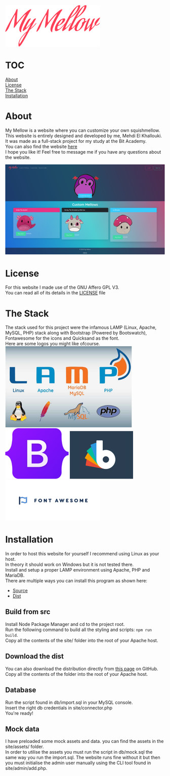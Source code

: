<img src="docs/readme-images/logo.svg" width="300px" alt="My Mellow logo">

# TOC
[About](#about)\
[License](#license)\
[The Stack](#the-stack)\
[Installation](#installation)

# About
My Mellow is a website where you can customize your own squishmellow.\
This website is entirely designed and developed by me, Mehdi El Khallouki.\
It was made as a full-stack project for my study at the Bit Academy.\
You can also find the website <a href="http://mymellow.mooo.com">here</a>\
I hope you like it! Feel free to message me if you have any questions about the website.

<img src="docs/readme-images/index.png" alt="My Mellow Index" width="800px">

# License
For this website I made use of the GNU Affero GPL V3.\
You can read all of its details in the <a href="LICENSE">LICENSE</a> file

# The Stack
The stack used for this project were the infamous LAMP (Linux, Apache, MySQL, PHP) stack along with Bootstrap (Powered by Bootswatch), Fontawesome for the icons and Quicksand as the font.\
Here are some logos you might like ofcourse.\
<img src="docs/readme-images/lamp.jpg" alt="Lamp Stack" width="400px">
<img src="docs/readme-images/bootstrap.png" alt="Bootstrap" width="200px">
<img src="docs/readme-images/bootswatch.png" alt="Bootswatch" width="200px">
<img src="docs/readme-images/fontawesome.webp" alt="Font Awesome" width="300px">

# Installation
In order to host this website for yourself I recommend using Linux as your host.\
In theory it should work on Windows but it is not tested there.\
Install and setup a proper LAMP environment using Apache, PHP and MariaDB.\
There are multiple ways you can install this program as shown here:
- [Source](#build-from-src)
- [Dist](#download-the-dist)

## Build from src
Install Node Package Manager and cd to the project root.\
Run the following command to build all the styling and scripts: ```npm run build```.\
Copy all the contents of the site/ folder into the root of your Apache host.

## Download the dist
You can also download the distribution directly from [this page](https://github.com/MTech-cmd/SquishFactory/releases/tag/V1) on GitHub.\
Copy all the contents of the folder into the root of your Apache host.

## Database
Run the script found in db/import.sql in your MySQL console.\
Insert the right db credentials in site/connector.php\
You're ready!

## Mock data
I have preloaded some mock assets and data. you can find the assets in the site/assets/ folder.\
In order to utilise the assets you must run the script in db/mock.sql the same way you run the import.sql. The website runs fine without it but then you must initialise the admin user manually using the CLI tool found in site/admin/add.php.